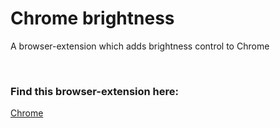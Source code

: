 <h1>Chrome brightness</h1>

A browser-extension which adds brightness control to Chrome

<br>
<h3>Find this browser-extension here:</h2> 

[Chrome](https://chromewebstore.google.com/detail/brightness/gjkclppdklmglkoilofecjmmajaaggae)
